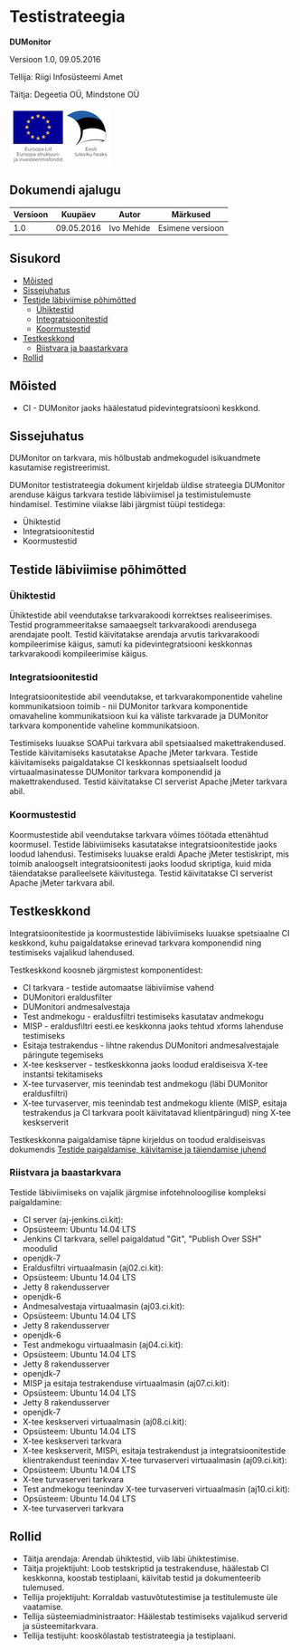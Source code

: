 # Testistrateegia

**DUMonitor**

Versioon 1.0, 09.05.2016

Tellija: Riigi Infosüsteemi Amet

Täitja: Degeetia OÜ, Mindstone OÜ

![EL struktuurifondid](img/EL_struktuuri-_ja_investeerimisfondid_horisontaalne.jpg)

## Dokumendi ajalugu

| Versioon | Kuupäev    | Autor      | Märkused
|----------|------------|------------|----------------------------------------------
| 1.0      | 09.05.2016 | Ivo Mehide | Esimene versioon

## Sisukord

  * [Mõisted](#m%C3%B5isted)
  * [Sissejuhatus](#sissejuhatus)
  * [Testide läbiviimise põhimõtted](#testide-l%C3%A4biviimise-p%C3%B5him%C3%B5tted)
    * [Ühiktestid](#%C3%9Chiktestid)
    * [Integratsioonitestid](#integratsioonitestid)
    * [Koormustestid](#koormustestid)
  * [Testkeskkond](#testkeskkond)
    * [Riistvara ja baastarkvara](#riistvara-ja-baastarkvara)
  * [Rollid](#rollid)


## Mõisted

* CI - DUMonitor jaoks häälestatud pidevintegratsiooni keskkond.
 

## Sissejuhatus

DUMonitor on tarkvara, mis hõlbustab andmekogudel isikuandmete kasutamise registreerimist. 

DUMonitor testistrateegia dokument kirjeldab üldise strateegia DUMonitor arenduse käigus tarkvara testide läbiviimisel ja testimistulemuste hindamisel. Testimine viiakse läbi järgmist tüüpi testidega:

* Ühiktestid
* Integratsioonitestid
* Koormustestid

## Testide läbiviimise põhimõtted

### Ühiktestid

Ühiktestide abil veendutakse tarkvarakoodi korrektses realiseerimises. Testid programmeeritakse samaaegselt tarkvarakoodi arendusega arendajate poolt. Testid käivitatakse arendaja arvutis tarkvarakoodi kompileerimise käigus, samuti ka pidevintegratsiooni keskkonnas tarkvarakoodi kompileerimise käigus.

### Integratsioonitestid

Integratsioonitestide abil veendutakse, et tarkvarakomponentide vaheline kommunikatsioon toimib - nii DUMonitor tarkvara komponentide omavaheline kommunikatsioon kui ka väliste tarkvarade ja DUMonitor tarkvara komponentide vaheline kommunikatsioon.

Testimiseks luuakse SOAPui tarkvara abil spetsiaalsed makettrakendused. Testide käivitamiseks kasutatakse Apache jMeter tarkvara. Testide käivitamiseks paigaldatakse CI keskkonnas spetsiaalselt loodud virtuaalmasinatesse DUMonitor tarkvara komponendid ja makettrakendused. Testid käivitatakse CI serverist Apache jMeter tarkvara abil.

### Koormustestid

Koormustestide abil veendutakse tarkvara võimes töötada ettenähtud koormusel. Testide läbiviimiseks kasutatakse integratsioonitestide jaoks loodud lahendusi. Testimiseks luuakse eraldi Apache jMeter testiskript, mis toimib analoogselt integratsioonitesti jaoks loodud skriptiga, kuid mida täiendatakse paralleelsete käivitustega.  Testid käivitatakse CI serverist Apache jMeter tarkvara abil.

## Testkeskkond

Integratsioonitestide ja koormustestide läbiviimiseks luuakse spetsiaalne CI keskkond, kuhu paigaldatakse erinevad tarkvara komponendid ning testimiseks vajalikud lahendused.

Testkeskkond koosneb järgmistest komponentidest:

* CI tarkvara - testide automaatse läbiviimise vahend
* DUMonitori eraldusfilter
* DUMonitori andmesalvestaja
* Test andmekogu - eraldusfiltri testimiseks kasutatav andmekogu
* MISP - eraldusfiltri eesti.ee keskkonna jaoks tehtud xforms lahenduse testimiseks
* Esitaja testrakendus - lihtne rakendus DUMonitori andmesalvestajale päringute tegemiseks
* X-tee keskserver - testkeskkonna jaoks loodud eraldiseisva X-tee instantsi tekitamiseks
* X-tee turvaserver, mis teenindab test andmekogu (läbi DUMonitor eraldusfiltri)
* X-tee turvaserver, mis teenindab test andmekogu kliente (MISP, esitaja testrakendus ja CI tarkvara poolt käivitatavad klientpäringud) ning X-tee keskserverit

Testkeskkonna paigaldamise täpne kirjeldus on toodud eraldiseisvas dokumendis [Testide paigaldamise, käivitamise ja täiendamise juhend](Testide_paigaldamine.md)

### Riistvara ja baastarkvara

Testide läbiviimiseks on vajalik järgmise infotehnoloogilise kompleksi paigaldamine:

* CI server (aj-jenkins.ci.kit):
 * Opsüsteem: Ubuntu 14.04 LTS
 * Jenkins CI tarkvara, sellel paigaldatud "Git", "Publish Over SSH" moodulid
 * openjdk-7
* Eraldusfiltri virtuaalmasin (aj02.ci.kit):
 * Opsüsteem: Ubuntu 14.04 LTS
 * Jetty 8 rakendusserver
 * openjdk-6
* Andmesalvestaja virtuaalmasin (aj03.ci.kit):
 * Opsüsteem: Ubuntu 14.04 LTS
 * Jetty 8 rakendusserver
 * openjdk-6
* Test andmekogu virtuaalmasin (aj04.ci.kit):
 * Opsüsteem: Ubuntu 14.04 LTS
 * Jetty 8 rakendusserver
 * openjdk-7
* MISP ja esitaja testrakenduse virtuaalmasin (aj07.ci.kit):
 * Opsüsteem: Ubuntu 14.04 LTS
 * Jetty 8 rakendusserver
 * openjdk-7
* X-tee keskserveri virtuaalmasin (aj08.ci.kit):
 * Opsüsteem: Ubuntu 14.04 LTS
 * X-tee keskserveri tarkvara
* X-tee keskserverit, MISPi, esitaja testrakendust ja integratsioonitestide klientrakendust teenindav X-tee turvaserveri virtuaalmasin (aj09.ci.kit):
 * Opsüsteem: Ubuntu 14.04 LTS
 * X-tee turvaserveri tarkvara
* Test andmekogu teenindav X-tee turvaserveri virtuaalmasin (aj10.ci.kit):
 * Opsüsteem: Ubuntu 14.04 LTS
 * X-tee turvaserveri tarkvara

## Rollid

* Täitja arendaja: Arendab ühiktestid, viib läbi ühiktestimise.
* Täitja projektijuht: Loob testskriptid ja testrakenduse, häälestab CI keskkonna, koostab testiplaani, käivitab testid ja dokumenteerib tulemused.
* Tellija projektijuht: Korraldab vastuvõtutestimise ja testitulemuste üle vaatamise.
* Tellija süsteemiadministraator: Häälestab testimiseks vajalikud serverid ja süsteemitarkvara.
* Tellija testijuht: kooskõlastab testistrateegia ja testiplaani.
